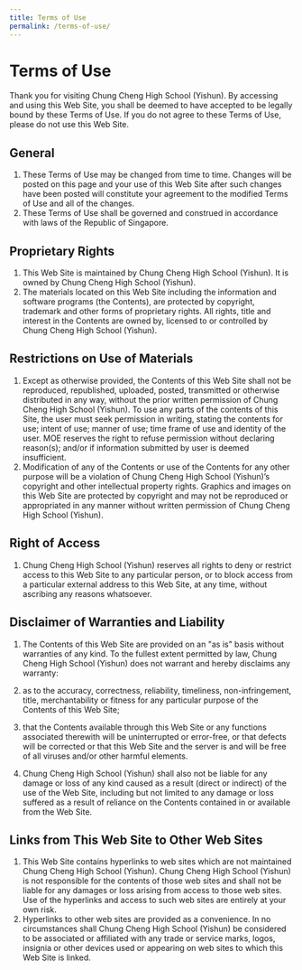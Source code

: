 ```yaml
---
title: Terms of Use
permalink: /terms-of-use/
---
```

Terms of Use
============

Thank you for visiting Chung Cheng High School (Yishun). By accessing and using this Web Site, you shall be deemed to have accepted to be legally bound by these Terms of Use. If you do not agree to these Terms of Use, please do not use this Web Site.

## General


1.  These Terms of Use may be changed from time to time. Changes will be posted on this page and your use of this Web Site after such changes have been posted will constitute your agreement to the modified Terms of Use and all of the changes.
2.  These Terms of Use shall be governed and construed in accordance with laws of the Republic of Singapore.

## Proprietary Rights


1.  This Web Site is maintained by Chung Cheng High School (Yishun). It is owned by Chung Cheng High School (Yishun).
2.  The materials located on this Web Site including the information and software programs (the Contents), are protected by copyright, trademark and other forms of proprietary rights. All rights, title and interest in the Contents are owned by, licensed to or controlled by Chung Cheng High School (Yishun).

## Restrictions on Use of Materials

1.  Except as otherwise provided, the Contents of this Web Site shall not be reproduced, republished, uploaded, posted, transmitted or otherwise distributed in any way, without the prior written permission of Chung Cheng High School (Yishun). To use any parts of the contents of this Site, the user must seek permission in writing, stating the contents for use; intent of use; manner of use; time frame of use and identity of the user. MOE reserves the right to refuse permission without declaring reason(s); and/or if information submitted by user is deemed insufficient.
2.  Modification of any of the Contents or use of the Contents for any other purpose will be a violation of Chung Cheng High School (Yishun)’s copyright and other intellectual property rights. Graphics and images on this Web Site are protected by copyright and may not be reproduced or appropriated in any manner without written permission of Chung Cheng High School (Yishun).

## Right of Access

1.  Chung Cheng High School (Yishun) reserves all rights to deny or restrict access to this Web Site to any particular person, or to block access from a particular external address to this Web Site, at any time, without ascribing any reasons whatsoever.

## Disclaimer of Warranties and Liability

1.  The Contents of this Web Site are provided on an "as is" basis without warranties of any kind. To the fullest extent permitted by law, Chung Cheng High School (Yishun) does not warrant and hereby disclaims any warranty:

1.  as to the accuracy, correctness, reliability, timeliness, non-infringement, title, merchantability or fitness for any particular purpose of the Contents of this Web Site;
2.  that the Contents available through this Web Site or any functions associated therewith will be uninterrupted or error-free, or that defects will be corrected or that this Web Site and the server is and will be free of all viruses and/or other harmful elements.

2.  Chung Cheng High School (Yishun) shall also not be liable for any damage or loss of any kind caused as a result (direct or indirect) of the use of the Web Site, including but not limited to any damage or loss suffered as a result of reliance on the Contents contained in or available from the Web Site.

## Links from This Web Site to Other Web Sites

1.  This Web Site contains hyperlinks to web sites which are not maintained Chung Cheng High School (Yishun). Chung Cheng High School (Yishun) is not responsible for the contents of those web sites and shall not be liable for any damages or loss arising from access to those web sites. Use of the hyperlinks and access to such web sites are entirely at your own risk.
2.  Hyperlinks to other web sites are provided as a convenience. In no circumstances shall Chung Cheng High School (Yishun) be considered to be associated or affiliated with any trade or service marks, logos, insignia or other devices used or appearing on web sites to which this Web Site is linked.
